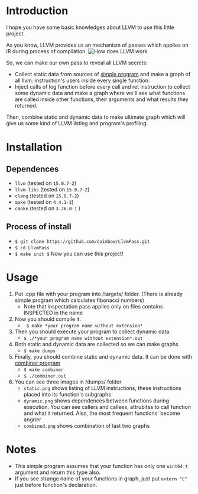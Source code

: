 # Introduction
I hope you have some basic knowledges about LLVM to use this little project.

As you know, LLVM provides us an mechanism of passes which applies on IR during process of compilation. 
![How does LLVM work](https://user-images.githubusercontent.com/26509840/225095862-eb984adc-88e3-4e29-8a9a-6558ce3b9ecd.png)

So, we can make our own pass to reveal all LLVM secrets:
  + Collect static data from sources of [simple program](https://github.com/dainbow/LlvmPass/blob/master/targets/INSPECTED_fibonacci.cpp) and make a graph of all llvm::instruction's users inside every single function.
  + Inject calls of log function before every call and ret instruction to collect some dynamic data and make a graph where we'll see what functions are called inside other functions, their arguments and what results they returned.

Then, combine static and dynamic data to make ultimate graph which will give us some kind of LLVM listing and program's profiling. 

# Installation
## Dependences 
  + ``` llvm ``` (tested on ``` 15.0.7-2 ```) 
  + ``` llvm-libs ``` (tested on ``` 15.0.7-2 ```)
  + ``` clang ``` (tested on ``` 15.0.7-2 ```)
  + ``` make ``` (tested on ``` 4.4.1-2 ```)
  + ``` cmake ``` (tested on ``` 3.26.0-1 ``` )
## Process of install
  + ``` $ git clone https://github.com/dainbow/LlvmPass.git ```
  + ``` $ cd LlvmPass ```
  + ``` $ make init $ ```
Now you can use this project!

# Usage
  1. Put .cpp file with your program into /targets/ folder. (There is already simple program which calculates fibonacci numbers)
      - Note that inspectation pass applies only on files contains INSPECTED in the name
  3. Now you should compile it. 
      - ``` $ make *your program name without extension*```
  4. Then you should execute your program to collect dynamic data.
      - ``` $ ./*your program name without extension*.out ```
  5. Both static and dynamic data are collected so we can make graphs
      - ``` $ make dumps ```
  6. Finally, you should combine static and dynamic data. It can be done with [combiner program](https://github.com/dainbow/LlvmPass/blob/master/targets/combiner.cpp)
      - ``` $ make combiner ```
      - ``` $ ./combiner.out ```
  7. You can see three images in /dumps/ folder
      - ``` static.png ``` shows listing of LLVM instructions, these instructions placed into its function's subgraphs
      - ``` dynamic.png ``` shows dependences between functions during execution. You can see callers and callees, attrubites to call function and what it returned. Also, the most frequent functions' become angrier
      - ``` combined.png ``` shows combination of last two graphs

# Notes
  + This simple program assumes that your function has only one ``` uint64_t ``` argument and return this type also.
  + If you see strange name of your functions in graph, just put ``` extern "C" ``` just before function's declaration.
